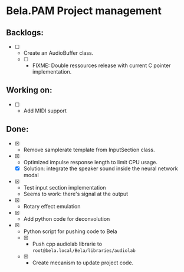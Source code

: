 # Bela.PAM Project management

## Backlogs:

- [ ] - Create an AudioBuffer class.
  - [ ] - FIXME: Double ressources release with current C pointer implementation.

## Working on:

- [ ] - Add MIDI support

## Done:

- [x] - Remove samplerate template from InputSection class.
- [x] - Optimized impulse response length to limit CPU usage.
  - [x] Solution: integrate the speaker sound inside the neural network modal
- [x] - Test input section implementation
  - Seems to work: there's signal at the output
- [x] - Rotary effect emulation
- [x] - Add python code for deconvolution
- [x] - Python script for pushing code to Bela
  - [x] - Push cpp audiolab librarie to `root@bela.local/Bela/libraries/audiolab`
  - [x] - Create mecanism to update project code.